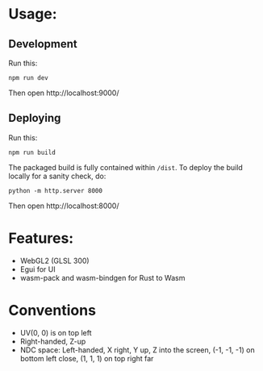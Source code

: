 # Usage:
## Development  
Run this:
```
npm run dev
```
Then open http://localhost:9000/

## Deploying
Run this:
```
npm run build
```
The packaged build is fully contained within `/dist`. To deploy the build locally for a sanity check, do:
```
python -m http.server 8000
```
Then open http://localhost:8000/

# Features:
- WebGL2 (GLSL 300)
- Egui for UI
- wasm-pack and wasm-bindgen for Rust to Wasm 

# Conventions
- UV(0, 0) is on top left
- Right-handed, Z-up
- NDC space: Left-handed, X right, Y up, Z into the screen, (-1, -1, -1) on bottom left close, (1, 1, 1) on top right far


